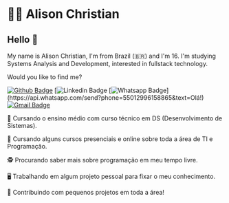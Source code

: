 # :man_technologist: Alison Christian

## Hello 👋

My name is Alison Christian, I'm from Brazil (🇧🇷) and I'm 16. I'm studying Systems Analysis and Development, interested in fullstack technology.

Would you like to find me?

[![Github Badge](https://img.shields.io/badge/-Github-000?style=flat-square&logo=Github&logoColor=white&link=https://github.com/alisonchs)](https://github.com/alisonchs)
[![Linkedin Badge](https://img.shields.io/badge/-LinkedIn-blue?style=flat-square&logo=Linkedin&logoColor=white&link=https://www.linkedin.com/in/alisonchs/guilherme-orcezi)
[![Whatsapp Badge](https://img.shields.io/badge/-Whatsapp-4CA143?style=flat-square&labelColor=4CA143&logo=whatsapp&logoColor=white&link=https://api.whatsapp.com/send?phone=55011953544428&text=Olá!)](https://api.whatsapp.com/send?phone=55012996158865&text=Olá!)
[![Gmail Badge](https://img.shields.io/badge/-Gmail-c14438?style=flat-square&logo=Gmail&logoColor=white&link=mailto:alison.carvalho@etec.sp.gov.br)](mailto:alison.carvalho@etec.sp.gov.br)

📘 Cursando o ensino médio com curso técnico em DS (Desenvolvimento de Sistemas).

📘 Cursando alguns cursos presenciais e online sobre toda a área de TI e Programação.

🕵️‍ Procurando saber mais sobre programação em meu tempo livre.

🖥️ Trabalhando em algum projeto pessoal para fixar o meu conhecimento.

💭 Contribuindo com pequenos projetos em toda a área!


